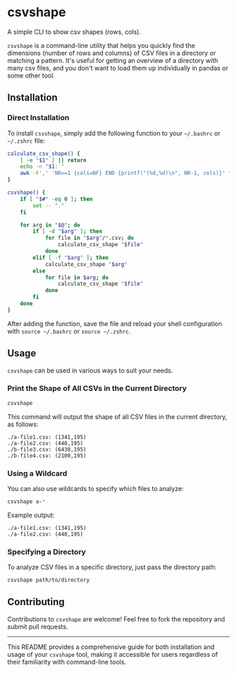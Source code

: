 # csvshape
A simple CLI to show csv shapes (rows, cols).

`csvshape` is a command-line utility that helps you quickly find the dimensions (number of rows and columns) of CSV files in a directory or matching a pattern. It's useful for getting an overview of a directory with many csv files, and you don't want to load them up individually in pandas or some other tool. 

## Installation

### Direct Installation

To install `csvshape`, simply add the following function to your `~/.bashrc` or `~/.zshrc` file:

```bash
calculate_csv_shape() {
    [ -e "$1" ] || return
    echo -n "$1: "
    awk -F',' 'NR==1 {cols=NF} END {printf("(%d,%d)\n", NR-1, cols)}' "$1"
}

csvshape() {
    if [ "$#" -eq 0 ]; then
        set -- "."
    fi

    for arg in "$@"; do
        if [ -d "$arg" ]; then
            for file in "$arg"/*.csv; do
                calculate_csv_shape "$file"
            done
        elif [ -f "$arg" ]; then
            calculate_csv_shape "$arg"
        else
            for file in $arg; do
                calculate_csv_shape "$file"
            done
        fi
    done
}
```

After adding the function, save the file and reload your shell configuration with `source ~/.bashrc` or `source ~/.zshrc`.

## Usage 

`csvshape` can be used in various ways to suit your needs.

### Print the Shape of All CSVs in the Current Directory

```bash
csvshape
```

This command will output the shape of all CSV files in the current directory, as follows:

```
./a-file1.csv: (1341,195)
./a-file2.csv: (440,195)
./b-file3.csv: (6438,195)
./b-file4.csv: (2100,195)
```

### Using a Wildcard

You can also use wildcards to specify which files to analyze:

```bash
csvshape a-*
```

Example output:

```
./a-file1.csv: (1341,195)
./a-file2.csv: (440,195)
```

### Specifying a Directory

To analyze CSV files in a specific directory, just pass the directory path:

```bash
csvshape path/to/directory
```

## Contributing

Contributions to `csvshape` are welcome! Feel free to fork the repository and submit pull requests.

---

This README provides a comprehensive guide for both installation and usage of your `csvshape` tool, making it accessible for users regardless of their familiarity with command-line tools.